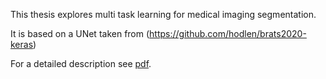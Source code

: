 This thesis explores multi task learning for medical imaging segmentation.

It is based on a UNet taken from (https://github.com/hodlen/brats2020-keras)

For a detailed description see [pdf](https://github.com/mkuerst/MultiTaskLearning_medseg/blob/master/BT_K%C3%BCrsteiner.pdf).
